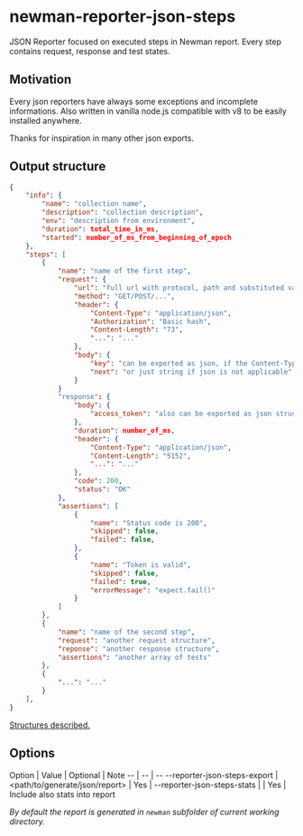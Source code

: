 # newman-reporter-json-steps

JSON Reporter focused on executed steps in Newman report. Every step contains request, response and test states.

## Motivation

Every json reporters have always some exceptions and incomplete informations. Also written in vanilla node.js compatible with v8 to be easily installed anywhere.

Thanks for inspiration in many other json exports.

## Output structure

```json
{
	"info": {
		"name": "collection name",
		"description": "collection description",
		"env": "description from environment",
		"duration": total_time_in_ms,
		"started": number_of_ms_from_beginning_of_epoch
	},
	"steps": [
		{
			"name": "name of the first step",
			"request": {
				"url": "full url with protocol, path and substituted variables",
				"method": "GET/POST/...",
				"header": {
					"Content-Type": "application/json",
					"Authorization": "Basic hash",
					"Content-Length": "73",
					"...": "..."
				},
				"body": {
					"key": "can be exported as json, if the Content-Type is json",
					"next": "or just string if json is not applicable"
				}
			}
			"response": {
				"body": {
					"access_token": "also can be exported as json structure, or pure string"
				},
				"duration": number_of_ms,
				"header": {
					"Content-Type": "application/json",
					"Content-Length": "5152",
					"...": "..."
				},
				"code": 200,
				"status": "OK"
			},
			"assertions": [
				{
					"name": "Status code is 200",
					"skipped": false,
					"failed": false,
				},
				{
					"name": "Token is valid",
					"skipped": false,
					"failed": true,
					"errorMessage": "expect.fail()"
				}
			]
		},
		{
			"name": "name of the second step",
			"request": "another request structure",
			"reponse": "another response structure",
			"assertions": "another array of tests"
		},
		{
			"...": "..."
		}
	],
}
```

[Structures described.](https://github.com/postmanlabs/newman#newmanruncallbackerror-object--summary-object)

## Options

Option | Value | Optional | Note
-- | -- | --
--reporter-json-steps-export | <path/to/generate/json/report> | Yes |
--reporter-json-steps-stats  | | Yes | Include also stats into report

*By default the report is generated in `newman` subfolder of current working directory.*
